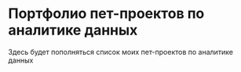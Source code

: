 # Портфолио пет-проектов по аналитике данных
Здесь будет пополняться список моих пет-проектов по аналитике данных
